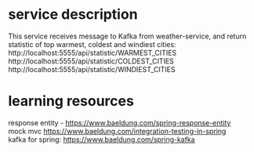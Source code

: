 # service description  
This service receives message to Kafka from weather-service, and return statistic of top warmest, coldest and windiest cities:  
http://localhost:5555/api/statistic/WARMEST_CITIES  
http://localhost:5555/api/statistic/COLDEST_CITIES  
http://localhost:5555/api/statistic/WINDIEST_CITIES  

# learning resources  
response entity - https://www.baeldung.com/spring-response-entity  
mock mvc https://www.baeldung.com/integration-testing-in-spring  
kafka for spring: https://www.baeldung.com/spring-kafka  